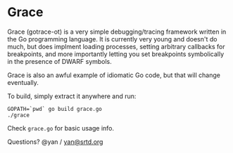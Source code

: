 Grace
==============

Grace (gotrace-ot) is a very simple debugging/tracing framework written in the
Go programming language. It is currently very young and doesn't do much, but
does implment loading processes, setting arbitrary callbacks for breakpoints,
and more importantly letting you set breakpoints symbolically in the presence
of DWARF symbols.

Grace is also an awful example of idiomatic Go code, but that will change
eventually.

To build, simply extract it anywhere and run:

    GOPATH=`pwd` go build grace.go
    ./grace

Check `grace.go` for basic usage info.

Questions?  @yan / yan@srtd.org
